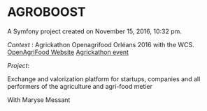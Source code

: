 AGROBOOST
============

A Symfony project created on November 15, 2016, 10:32 pm.

*Context* : Agrickathon Openagrifood Orléans 2016 with the WCS.
[OpenAgriFood Website](www.openagrifood-orleans.org/fr/)
[Agrickathon event](http://www.openagrifood-orleans.org/fr/le-forum-2016/programme/567-agrickathon.html)

*Project*: 

Exchange and valorization platform for startups, companies and all performers of the agriculture and agri-food metier

With Maryse Messant
